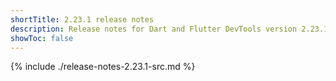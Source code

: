 ```yaml
---
shortTitle: 2.23.1 release notes
description: Release notes for Dart and Flutter DevTools version 2.23.1.
showToc: false
---
```


{% include ./release-notes-2.23.1-src.md %}
